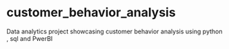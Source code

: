 # customer_behavior_analysis
Data analytics project showcasing customer behavior analysis using python , sql and PwerBI
